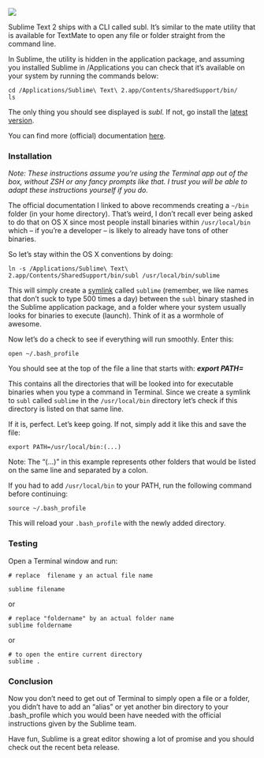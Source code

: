 <!--
id: 27402748796
link: http://blog.hengkiardo.com/post/27402748796/launch-sublime-text-2-from-the-command-line
slug: launch-sublime-text-2-from-the-command-line
date: Tue Jul 17 2012 18:52:00 GMT+0700 (WIT)
publish: 2012-07-017
tags: 
title: Launch Sublime Text 2 From the Command Line
-->


![](http://static.tumblr.com/znijjyi/xSHm7azuw/screen_shot_2012-07-17_at_6.55.17_pm.png)

Sublime Text 2 ships with a CLI called subl. It’s similar to the mate
utility that is available for TextMate to open any file or folder
straight from the command line.

In Sublime, the utility is hidden in the application package, and
assuming you installed Sublime in /Applications you can check that it’s
available on your system by running the commands below:

    cd /Applications/Sublime\ Text\ 2.app/Contents/SharedSupport/bin/
    ls

The only thing you should see displayed is *subl*. If not, go install
the [latest version](http://www.sublimetext.com/2).

You can find more (official) documentation
[here](http://www.sublimetext.com/docs/2/osx_command_line.html).

### Installation

*Note: These instructions assume you’re using the Terminal app out of
the box, without ZSH or any fancy prompts like that. I trust you will be
able to adapt these instructions yourself if you do.*

The official documentation I linked to above recommends creating a
`~/bin` folder (in your home directory). That’s weird, I don’t recall
ever being asked to do that on OS X since most people install binaries
within `/usr/local/bin` which – if you’re a developer – is likely to
already have tons of other binaries.

So let’s stay within the OS X conventions by doing:

    ln -s /Applications/Sublime\ Text\ 2.app/Contents/SharedSupport/bin/subl /usr/local/bin/sublime

This will simply create a
[symlink](http://en.wikipedia.org/wiki/Symbolic_link) called `sublime`
(remember, we like names that don’t suck to type 500 times a day)
between the `subl` binary stashed in the Sublime application package,
and a folder where your system usually looks for binaries to execute
(launch). Think of it as a wormhole of awesome.

Now let’s do a check to see if everything will run smoothly. Enter this:

    open ~/.bash_profile

You should see at the top of the file a line that starts with: ***export
PATH=***

This contains all the directories that will be looked into for
executable binaries when you type a command in Terminal. Since we create
a symlink to `subl` called `sublime` in the `/usr/local/bin` directory
let’s check if this directory is listed on that same line.

If it is, perfect. Let’s keep going. If not, simply add it like this and
save the file:

    export PATH=/usr/local/bin:(...)

Note: The “(…)” in this example represents other folders that would be
listed on the same line and separated by a colon.

If you had to add `/usr/local/bin` to your PATH, run the following
command before continuing:

    source ~/.bash_profile

This will reload your `.bash_profile` with the newly added directory.

### Testing

Open a Terminal window and run:

    # replace  filename y an actual file name 

    sublime filename

or

    # replace "foldername" by an actual folder name
    sublime foldername

or

    # to open the entire current directory
    sublime .

### Conclusion

Now you don’t need to get out of Terminal to simply open a file or a
folder, you didn’t have to add an “alias” or yet another bin directory
to your .bash\_profile which you would been have needed with the
official instructions given by the Sublime team.

Have fun, Sublime is a great editor showing a lot of promise and you
should check out the recent beta release.

